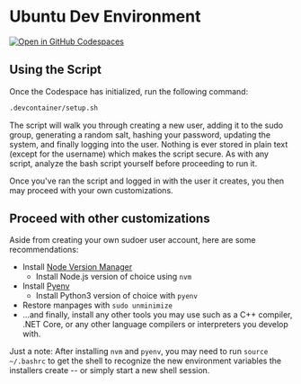 # Ubuntu Dev Environment
[![Open in GitHub Codespaces](https://github.com/codespaces/badge.svg)](https://codespaces.new/RetroSteve0/cs-devbox)

## Using the Script
Once the Codespace has initialized, run the following command:
```bash
.devcontainer/setup.sh
```

The script will walk you through creating a new user, adding it to the sudo group, generating a random salt, hashing your password, updating the system, and finally logging into the user. Nothing is ever stored in plain text (except for the username) which makes the script secure. As with any script, analyze the bash script yourself before proceeding to run it.

Once you've ran the script and logged in with the user it creates, you then may proceed with your own customizations.

## Proceed with other customizations
Aside from creating your own sudoer user account, here are some recommendations:

- Install [Node Version Manager](https://github.com/nvm-sh/nvm)
  - Install Node.js version of choice using `nvm`
- Install [Pyenv](https://github.com/pyenv/pyenv)
  - Install Python3 version of choice with `pyenv`
- Restore manpages with `sudo unminimize`
- ...and finally, install any other tools you may use such as a C++ compiler, .NET Core, or any other language compilers or interpreters you develop with.

Just a note: After installing `nvm` and `pyenv`, you may need to run `source ~/.bashrc` to get the shell to recognize the new environment variables the installers create -- or simply start a new shell session.

